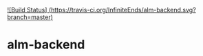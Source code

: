[![Build Status] (https://travis-ci.org/InfiniteEnds/alm-backend.svg?branch=master)](https://travis-ci.org/InfiniteEnds/alm-backend)

alm-backend
===========
